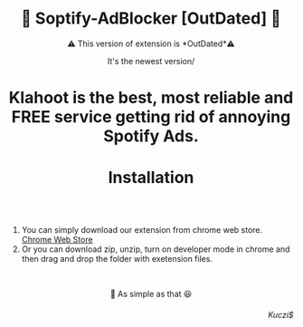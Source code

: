 <h1 text align = "center">🎵 Soptify-AdBlocker [OutDated] 🎵</h1> 

<p text align = "center">⚠️ This version of extension is *OutDated*⚠️ </p>
<p text align = "center"> It's the newest version/ </p>

<h1 text align = "center">Klahoot is the best, most reliable and FREE service getting rid of annoying Spotify Ads.</h1>

<h1 text align = "center"> Installation </h1>

</br></br>
1. You can simply download our extension from chrome web store. <a href="https://chrome.google.com/webstore/detail/klahoot-spotify-ad-remove/glpljojimangbbmcgjkjekeaienoagda">Chrome Web Store</a> </br> 
2. Or you can download zip, unzip, turn on developer mode in chrome and then drag and drop the folder with exetension files. 

</br>

<p text align = "center">🍏 As simple as that 😆 </p>

<h6 text align = "right">Kuczi$</h6>
